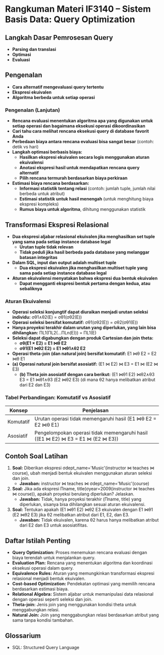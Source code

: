 # Rangkuman Materi IF3140 – Sistem Basis Data: Query Optimization

## Langkah Dasar Pemrosesan Query

- **Parsing dan translasi**
- **Optimasi**
- **Evaluasi**

## Pengenalan

- **Cara alternatif mengevaluasi query tertentu**
- **Ekspresi ekuivalen**
- **Algoritma berbeda untuk setiap operasi**

### Pengenalan (Lanjutan)

- **Rencana evaluasi menentukan algoritma apa yang digunakan untuk setiap operasi dan bagaimana eksekusi operasi dikoordinasikan**
- **Cari tahu cara melihat rencana eksekusi query di database favorit Anda**
- **Perbedaan biaya antara rencana evaluasi bisa sangat besar** (contoh: detik vs hari)
- **Langkah optimasi berbasis biaya:**
  - **Hasilkan ekspresi ekuivalen secara logis menggunakan aturan ekuivalensi**
  - **Anotasi ekspresi hasil untuk mendapatkan rencana query alternatif**
  - **Pilih rencana termurah berdasarkan biaya perkiraan**
- **Estimasi biaya rencana berdasarkan:**
  - **Informasi statistik tentang relasi** (contoh: jumlah tuple, jumlah nilai berbeda untuk atribut)
  - **Estimasi statistik untuk hasil menengah** (untuk menghitung biaya ekspresi kompleks)
  - **Rumus biaya untuk algoritma**, dihitung menggunakan statistik

## Transformasi Ekspresi Relasional

- **Dua ekspresi aljabar relasional ekuivalen jika menghasilkan set tuple yang sama pada setiap instance database legal**
  - **Urutan tuple tidak relevan**
  - **Tidak peduli jika hasil berbeda pada database yang melanggar batasan integritas**
- **Dalam SQL, input dan output adalah multiset tuple**
  - **Dua ekspresi ekuivalen jika menghasilkan multiset tuple yang sama pada setiap instance database legal**
- **Aturan ekuivalensi menyatakan bahwa ekspresi dua bentuk ekuivalen**
  - **Dapat mengganti ekspresi bentuk pertama dengan kedua, atau sebaliknya**

### Aturan Ekuivalensi

- **Operasi seleksi konjungtif dapat diuraikan menjadi urutan seleksi individu:** σθ1∧θ2(E) = σθ1(σθ2(E))
- **Operasi seleksi bersifat komutatif:** σθ1(σθ2(E)) = σθ2(σθ1(E))
- **Hanya proyeksi terakhir dalam urutan yang diperlukan, yang lain bisa dihilangkan:** ΠL1(ΠL2(…ΠLn(E))) = ΠL1(E)
- **Seleksi dapat digabungkan dengan produk Cartesian dan join theta:**
  - **σθ(E1 × E2) = E1 ⋈θ E2**
  - **σθ1(E1 ⋈θ2 E2) = E1 ⋈θ1∧θ2 E2**
- **Operasi theta-join (dan natural join) bersifat komutatif:** E1 ⋈θ E2 = E2 ⋈θ E1
- **(a) Operasi natural join bersifat asosiatif:** (E1 ⋈ E2) ⋈ E3 = E1 ⋈ (E2 ⋈ E3)
  - **(b) Theta join asosiatif dengan cara berikut:** (E1 ⋈θ1 E2) ⋈θ2∧θ3 E3 = E1 ⋈θ1∧θ3 (E2 ⋈θ2 E3) (di mana θ2 hanya melibatkan atribut dari E2 dan E3)

### Tabel Perbandingan: Komutatif vs Asosiatif

| Konsep         | Penjelasan                              |
|-----------------|-----------------------------------------|
| Komutatif      | Urutan operasi tidak memengaruhi hasil (E1 ⋈θ E2 = E2 ⋈θ E1) |
| Asosiatif      | Pengelompokan operasi tidak memengaruhi hasil ((E1 ⋈ E2) ⋈ E3 = E1 ⋈ (E2 ⋈ E3)) |

## Contoh Soal Latihan

1. **Soal:** Diberikan ekspresi σdept_name='Music'(instructor ⋈ teaches ⋈ course), ubah menjadi bentuk ekuivalen menggunakan aturan seleksi dan join.
   - **Jawaban:** instructor ⋈ teaches ⋈ σdept_name='Music'(course)
2. **Soal:** Jika ada ekspresi Πname, title(σyear=2009(instructor ⋈ teaches ⋈ course)), apakah proyeksi berulang diperlukan? Jelaskan.
   - **Jawaban:** Tidak, hanya proyeksi terakhir (Πname, title) yang diperlukan, sisanya bisa dihilangkan sesuai aturan ekuivalensi.
3. **Soal:** Tentukan apakah (E1 ⋈θ1 E2) ⋈θ2 E3 ekuivalen dengan E1 ⋈θ1 (E2 ⋈θ2 E3) jika θ2 melibatkan atribut dari E1, E2, dan E3.
   - **Jawaban:** Tidak ekuivalen, karena θ2 harus hanya melibatkan atribut dari E2 dan E3 untuk asosiatifitas.

## Daftar Istilah Penting

- **Query Optimization:** Proses menemukan rencana evaluasi dengan biaya terendah untuk menjalankan query.
- **Evaluation Plan:** Rencana yang menentukan algoritma dan koordinasi eksekusi operasi dalam query.
- **Equivalence Rules:** Aturan yang memungkinkan transformasi ekspresi relasional menjadi bentuk ekuivalen.
- **Cost-based Optimization:** Pendekatan optimasi yang memilih rencana berdasarkan estimasi biaya.
- **Relational Algebra:** Sistem aljabar untuk memanipulasi data relasional dengan operasi seperti seleksi dan join.
- **Theta-join:** Jenis join yang menggunakan kondisi theta untuk menggabungkan relasi.
- **Natural Join:** Join yang menggabungkan relasi berdasarkan atribut yang sama tanpa kondisi tambahan.

## Glossarium

- SQL: Structured Query Language

